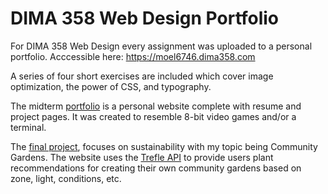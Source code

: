 # DIMA 358 Web Design Portfolio

For DIMA 358 Web Design every assignment was uploaded to a personal portfolio. 
Acccessible here: https://moel6746.dima358.com

A series of four short exercises are included which cover image optimization, the power of CSS, and typography.

The midterm [portfolio](https://moel6746.dima358.com/portfolio) is a personal website complete with resume and project pages. It was created to resemble 8-bit video games and/or a terminal. 

The [final project](https://moel6746.dima358.com/final), focuses on sustainability with my topic being Community Gardens. The website uses the [Trefle API](https://docs.trefle.io/) to provide users plant recommendations for creating their own community gardens based on zone, light, conditions, etc.

